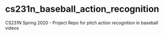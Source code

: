 # cs231n_baseball_action_recognition
CS231N Spring 2020 - Project Repo for pitch action recognition in baseball videos
